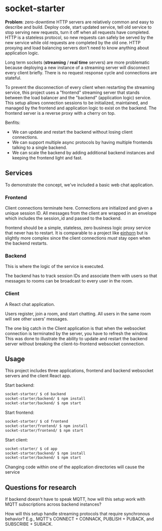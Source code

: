 # socket-starter

**Problem**: zero-downtime HTTP servers are relatively common and easy to describe and build. Deploy code, start updated service, tell old service to stop serving new requests, turn it off when all requests have completed. HTTP is a stateless protocol, so new requests can safely be served by the new service while old requests are completed by the old one. HTTP proxying and load balancing servers don't need to know anything about application logic.

Long term sockets (**streaming** / **real time** servers) are more problematic because deploying a new instance of a streaming server will disconnect every client briefly. There is no request response cycle and connections are stateful.

To prevent the disconnection of every client when restarting the streaming service, this project uses a "frontend" streaming server that stands between the load balancer and the "backend" (application logic) service. This setup allows connection sessions to be initialized, maintained, and managed by the frontend and application logic to exist on the backend. The frontend server is a reverse proxy with a cherry on top.

Benfits:

- We can update and restart the backend without losing client connections.
- We can support multiple async protocols by having multiple frontends talking to a single backend.
- We can scale the backend by adding additional backend instances and keeping the frontend light and fast.



## Services

To demonstrate the concept, we've included a basic web chat application.


### Frontend

Client connections terminate here. Connections are initialized and given a unique session ID. All messages from the client are wrapped in an envelope which includes the session_id and passed to the backend.

frontend should be a simple, stateless, zero business logic proxy service that never has to restart. It is comparable to a project like [einhorn](https://github.com/stripe/einhorn) but is slightly more complex since the client connections *must* stay open when the backend restarts.


### Backend

This is where the logic of the service is executed.

The backend has to track session IDs and associate them with users so that messages to rooms can be broadcast to every user in the room.


### Client

A React chat application.

Users register, join a room, and start chatting. All users in the same room will see other users' messages.

The one big catch in the Client application is that when the websocket connection is terminated by the server, you have to refresh the window. This was done to illustrate the ability to update and restart the backend server without breaking the client-to-frontend websocket connection.


## Usage

This project includes three applications, frontend and backend websocket servers and the client React app.

Start backend:

```sh
socket-starter/ $ cd backend
socket-starter/backend/ $ npm install
socket-starter/backend/ $ npm start
```

Start frontend:

```sh
socket-starter/ $ cd frontend
socket-starter/frontend/ $ npm install
socket-starter/frontend/ $ npm start
```

Start client:

```sh
socket-starter/ $ cd app
socket-starter/backend/ $ npm install
socket-starter/backend/ $ npm start
```

Changing code within one of the application directories will cause the service


## Questions for research

If backend doesn't have to speak MQTT, how will this setup work with MQTT subscriptions across backend instances?

How will this setup handle streaming protocols that require synchronous behavior? E.g., MQTT's CONNECT + CONNACK, PUBLISH + PUBACK, and SUBSCRIBE + SUBACK.




